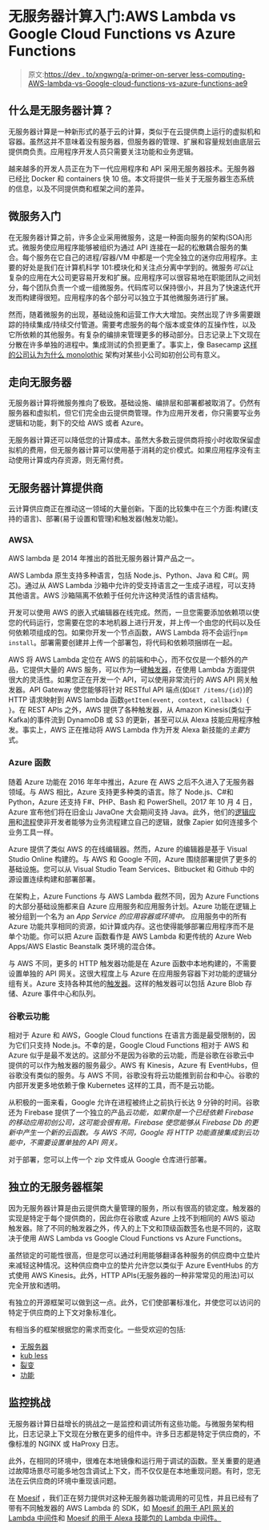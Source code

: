 # 无服务器计算入门:AWS Lambda vs Google Cloud Functions vs Azure Functions

> 原文:[https://dev . to/xngwng/a-primer-on-server less-computing-AWS-lambda-vs-Google-cloud-functions-vs-azure-functions-ae9](https://dev.to/xngwng/a-primer-on-serverless-computing-aws-lambda-vs-google-cloud-functions-vs-azure-functions-ae9)

## [](#what-is-serverless-computing)什么是无服务器计算？

无服务器计算是一种新形式的基于云的计算，类似于在云提供商上运行的虚拟机和容器。虽然这并不意味着没有服务器，但服务器的管理、扩展和容量规划由底层云提供商负责。应用程序开发人员只需要关注功能和业务逻辑。

越来越多的开发人员正在为下一代应用程序和 API 采用无服务器技术。无服务器已经比 Docker 和 containers 快 10 倍。本文将提供一些关于无服务器生态系统的信息，以及不同提供商和框架之间的差异。

## [](#microservices-primer)微服务入门

在无服务器计算之前，许多企业采用微服务，这是一种面向服务的架构(SOA)形式。微服务使应用程序能够被组织为通过 API 连接在一起的松散耦合服务的集合。每个服务在它自己的进程/容器/VM 中都是一个完全独立的迷你应用程序。主要的好处是我们在计算机科学 101:模块化和关注点分离中学到的。微服务*可以*让复杂的应用在大公司更容易开发和扩展。应用程序可以很容易地在职能团队之间划分，每个团队负责一个或一组微服务。代码库可以保持很小，并且为了快速迭代开发而构建得很短。应用程序的各个部分可以独立于其他微服务进行扩展。

然而，随着微服务的出现，基础设施和运营工作大大增加。突然出现了许多需要跟踪的持续集成/持续交付管道。需要考虑服务的每个版本或变体的互操作性，以及它所依赖的其他服务。有复杂的编排来管理更多的移动部分。日志记录上下文现在分散在许多单独的进程中。集成测试的负担更重了。事实上，像 Basecamp [这样的公司认为为什么 monolothic](https://m.signalvnoise.com/the-majestic-monolith-29166d022228) 架构对某些小公司如初创公司有意义。

## [](#towards-serverless)走向无服务器

无服务器计算将微服务推向了极致。基础设施、编排层和部署都被取消了。仍然有服务器和虚拟机，但它们完全由云提供商管理。作为应用开发者，你只需要写业务逻辑和功能，剩下的交给 AWS 或者 Azure。

无服务器计算还可以降低您的计算成本。虽然大多数云提供商将按小时收取保留虚拟机的费用，但无服务器计算可以使用基于消耗的定价模式。如果应用程序没有主动使用计算或内存资源，则无需付费。

## [](#serverless-computing-providers)无服务器计算提供商

云计算供应商正在推动这一领域的大量创新。下面的比较集中在三个方面:构建(支持的语言)、部署(易于设置和管理)和触发器(触发功能)。

### AWSλ

AWS lambda 是 2014 年推出的首批无服务器计算产品之一。

AWS Lambda 原生支持多种语言，包括 Node.js、Python、Java 和 C#(。网芯)。通过从 AWS Lambda 沙箱中允许的受支持语言之一生成子进程，可以支持其他语言。AWS 沙箱隔离不依赖于任何允许这种灵活性的语言结构。

开发可以使用 AWS 的嵌入式编辑器在线完成。然而，一旦您需要添加依赖项以使您的代码运行，您需要在您的本地机器上进行开发，并上传一个由您的代码以及任何依赖项组成的包。如果你开发一个节点函数，AWS Lambda 将不会运行`npm install`。部署需要创建并上传一个部署包，将代码和依赖项捆绑在一起。

AWS 将 AWS Lambda 定位在 AWS 的前端和中心，而不仅仅是一个额外的产品，它提供大量的 AWS 服务，可以作为一键[触发器](https://docs.aws.amazon.com/lambda/latest/dg/invoking-lambda-function.html)，在使用 Lambda 方面提供很大的灵活性。如果您正在开发一个 API，可以使用非常流行的 AWS API 网关触发器。API Gateway 使您能够将针对 RESTful API 端点(如`GET /items/{id}`)的 HTTP 请求映射到 AWS lambda 函数`getItem(event, context, callback) { }`。在 REST APIs 之外，AWS 提供了各种触发器，从 Amazon Kinesis(类似于 Kafka)的事件流到 DynamoDB 或 S3 的更新，甚至可以从 Alexa 技能应用程序触发。事实上，AWS 正在推动将 AWS Lambda 作为开发 Alexa 新技能的*主要*方式。

### [](#azure-functions)Azure 函数

随着 Azure 功能在 2016 年年中推出，Azure 在 AWS 之后不久进入了无服务器领域。与 AWS 相比，Azure 支持更多种类的语言。除了 Node.js、C#和 Python，Azure 还支持 F#、PHP、Bash 和 PowerShell。2017 年 10 月 4 日，Azure 宣布他们将在旧金山 JavaOne 大会期间支持 Java。此外，他们的[逻辑应用](https://azure.microsoft.com/en-us/services/logic-apps/)和[流程](https://flow.microsoft.com/en-us/)使非开发者能够为业务流程建立自己的逻辑，就像 Zapier 如何连接多个业务工具一样。

Azure 提供了类似 AWS 的在线编辑器。然而，Azure 的编辑器是基于 Visual Studio Online 构建的。与 AWS 和 Google 不同，Azure 围绕部署提供了更多的基础设施。您可以从 Visual Studio Team Services、Bitbucket 和 Github 中的源设置连续构建和部署部署。

在架构上，Azure Functions 与 AWS Lambda 截然不同，因为 Azure Functions 的大部分基础设施都来自 Azure 应用服务和应用服务计划。Azure 功能在逻辑上被分组到一个名为 an _App Service 的应用容器或环境中。_ 应用服务中的所有 Azure 功能共享相同的资源，如计算或内存。这也使得能够部署应用程序而不是单个功能。你可以把 Azure 函数看作是 AWS Lambda 和更传统的 Azure Web Apps/AWS Elastic Beanstalk 类环境的混合体。

与 AWS 不同，更多的 HTTP 触发器功能是在 Azure 函数中本地构建的，不需要设置单独的 API 网关。这很大程度上与 Azure 在应用服务容器下对功能的逻辑分组有关。Azure 支持各种其他的[触发器](https://docs.microsoft.com/en-us/azure/azure-functions/functions-create-cosmos-db-triggered-function)。这样的触发器可以包括 Azure Blob 存储、Azure 事件中心和队列。

### [](#google-cloud-functions)谷歌云功能

相对于 Azure 和 AWS，Google Cloud functions 在语言方面是最受限制的，因为它们只支持 Node.js。不幸的是，Google Cloud Functions 相对于 AWS 和 Azure 似乎是最不发达的。这部分不是因为谷歌的云功能，而是谷歌在谷歌云中提供的可以作为触发器的服务最少。AWS 有 Kinesis，Azure 有 EventHubs，但谷歌没有类似的服务。与 AWS 不同，谷歌没有将云功能推到前台和中心。谷歌的内部开发更多地依赖于像 Kubernetes 这样的工具，而不是云功能。

从积极的一面来看，Google 允许在进程被终止之前执行长达 9 分钟的时间。谷歌还为 Firebase 提供了一个独立的产品*云功能，如果你是一个已经依赖 Firebase 的移动应用初创公司，这可能会很有用。Firebase 使您能够从 Firebase Db 的更新中产生一个新的云函数。与 AWS 不同，Google 将 HTTP 功能直接集成到云功能中，不需要设置单独的 API 网关。*

对于部署，您可以上传一个 zip 文件或从 Google 仓库进行部署。

## [](#independent-serverless-framework)独立的无服务器框架

因为无服务器计算是由云提供商大量管理的服务，所以有很高的锁定度。触发器的实现是特定于每个提供商的，因此你在谷歌或 Azure 上找不到相同的 AWS 驱动触发器。除了不同的触发器之外，传入的上下文和顶级函数签名也是不同的，这取决于使用 AWS Lambda vs Google Cloud Functions vs Azure Functions。

虽然锁定的可能性很高，但是您可以通过利用能够翻译各种服务的供应商中立垫片来减轻这种情况。这种供应商中立的垫片允许您以类似于 Azure EventHubs 的方式使用 AWS Kinesis。此外，HTTP APIs(无服务器的一种非常常见的用法)可以完全开放和透明。

有独立的开源框架可以做到这一点。此外，它们使部署标准化，并使您可以访问的特定于供应商的上下文对象标准化。

有相当多的框架根据您的需求而变化。一些受欢迎的包括:

*   [无服务器](https://github.com/serverless/serverless)
*   [kub less](https://github.com/kubeless/kubeless)
*   [裂变](http://fission.io/)
*   [功能](https://funktion.fabric8.io/)

## [](#monitoring-challenges)监控挑战

无服务器计算日益增长的挑战之一是监控和调试所有这些功能。与微服务架构相比，日志记录上下文现在分散在更多的组件中。许多日志都是特定于供应商的，不像标准的 NGINX 或 HaProxy 日志。

此外，在相同的环境中，很难在本地镜像和运行用于调试的函数。至关重要的是通过故障场景尽可能多地包含调试上下文，而不仅仅是在本地重现问题。有时，您无法在云供应商的环境中重现该问题。

在 [Moesif](https://www.moesif.com) ，我们正在努力提供对这种无服务器功能调用的可见性，并且已经有了带有不同触发器的 AWS Lambda 的 SDK，如 [Moesif 的用于 API 网关的 Lambda 中间件](https://www.moesif.com/docs/server-integration/aws-lambda-nodejs/)和 [Moesif 的用于 Alexa 技能包的 Lambda 中间件。](https://www.moesif.com/docs/server-integration/alexa-skills-nodejs/)